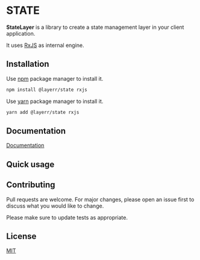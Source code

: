 # STATE

**StateLayer** is a library to create a state management layer in your client application.

It uses [RxJS](https://github.com/ReactiveX/RxJS) as internal engine.

## Installation

Use [npm](https://www.npmjs.com/) package manager to install it.

```bash
npm install @layerr/state rxjs
```

Use [yarn](https://yarnpkg.com/) package manager to install it.
```bash
yarn add @layerr/state rxjs
```

## Documentation

[Documentation](https://tafax.gitbook.io/layerr/state/getting-started)

## Quick usage

## Contributing
Pull requests are welcome. For major changes, please open an issue first to discuss what you would like to change.

Please make sure to update tests as appropriate.

## License
[MIT](https://choosealicense.com/licenses/mit/)
